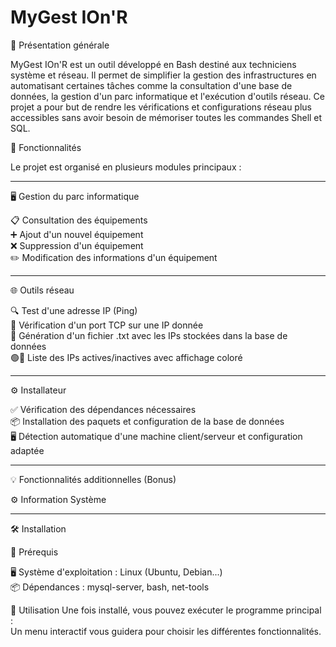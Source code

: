 <h1>MyGest IOn'R</h1>

📌 Présentation générale

MyGest IOn'R est un outil développé en Bash destiné aux techniciens système et réseau. Il permet de simplifier la gestion des infrastructures en automatisant certaines tâches comme la consultation d'une base de données, la gestion d'un parc informatique et l'exécution d'outils réseau.
Ce projet a pour but de rendre les vérifications et configurations réseau plus accessibles sans avoir besoin de mémoriser toutes les commandes Shell et SQL.


🚀 Fonctionnalités

Le projet est organisé en plusieurs modules principaux :

--------------------------------
🖥️ Gestion du parc informatique

📋 Consultation des équipements <br>
➕ Ajout d'un nouvel équipement <br>
❌ Suppression d'un équipement <br>
✏️ Modification des informations d'un équipement

--------------------------------
🌐 Outils réseau

🔍 Test d'une adresse IP (Ping) <br>
🔢 Vérification d'un port TCP sur une IP donnée <br>
📄 Génération d'un fichier .txt avec les IPs stockées dans la base de données <br>
🟢🔴 Liste des IPs actives/inactives avec affichage coloré

--------------------------------
⚙️ Installateur

✅ Vérification des dépendances nécessaires <br>
📦 Installation des paquets et configuration de la base de données <br>
🖥️ Détection automatique d'une machine client/serveur et configuration adaptée

--------------------------------
💡 Fonctionnalités additionnelles (Bonus)

⚙️ Information Système

--------------------------------
🛠️ Installation

📌 Prérequis

🖥️ Système d'exploitation : Linux (Ubuntu, Debian...) <br>
📦 Dépendances : mysql-server, bash, net-tools

🎯 Utilisation
Une fois installé, vous pouvez exécuter le programme principal : <br>
Un menu interactif vous guidera pour choisir les différentes fonctionnalités.



